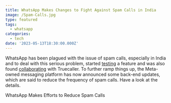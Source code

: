 ```yaml
---
title: WhatsApp Makes Changes to Fight Against Spam Calls in India
image: /Spam-Calls.jpg
type: featured
tags:
  - whatsapp
categories:
  - tech
date: '2023-05-13T18:30:00.000Z'
---
```


WhatsApp has been plagued with the issue of spam calls, especially in India and to deal with this serious problem, started [testing](https://beebom.com/whatsapp-ignore-unknown-calls-feature/) a feature and was also found [collaborating](https://beebom.com/whatsapp-and-truecaller-collaborate-combat-spam-calls/) with Truecaller. To further ramp things up, the Meta-owned messaging platform has now announced some back-end updates, which are said to reduce the frequency of spam calls. Have a look at the details.

WhatsApp Makes Efforts to Reduce Spam Calls



